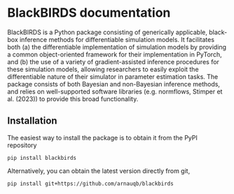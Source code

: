 # BlackBIRDS documentation

BlackBIRDS is a Python package consisting of generically applicable, black-box inference methods for differentiable simulation models. It facilitates both (a) the differentiable implementation of simulation models by providing a common object-oriented framework for their implementation in PyTorch, and (b) the use of a variety of gradient-assisted inference procedures for these simulation models, allowing researchers to easily exploit the differentiable nature of their simulator in parameter estimation tasks. The package consists of both Bayesian and non-Bayesian inference methods, and relies on well-supported software libraries (e.g. normflows, Stimper et al. (2023)) to provide this broad functionality.

## Installation

The easiest way to install the package is to obtain it from the PyPI repository

```
pip install blackbirds
```

Alternatively, you can obtain the latest version directly from git, 

```
pip install git+https://github.com/arnauqb/blackbirds
```

